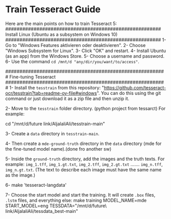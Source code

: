# Train Tesseract Guide
Here are the main points on how to train Tesseract 5:
#######################################################
	Install Linux (Ubuntu as a subsystem on Windows 10)
#######################################################
1- Go to "Windows Features aktivieren oder deaktivieren".
2- Choose "Windows Subsystem for Linux".
3- Click "OK" and restart.
4- Install Ubuntu (as an app) from the Windows Store.
5- Choose a username and password.
6- Use the command `cd /mnt/d "any/dir/you/want/to/access"`.

#########################################################
		Fine-tuning Tesseract
#########################################################
1- Install the `tesstrain` from this repository: 
"https://github.com/tesseract-ocr/tesstrain?tab=readme-ov-file#windows".
 You can do this using the git command or just download it as a zip file and then unzip it.

2- Move to the `tesstrain` folder directory. (python project from tessarct)
    For example:
  
   cd "/mnt/d/future link/AljalaliAli/tesstrain-main"
 
3- Create a `data` directory in `tesstrain-main`.

4- Then create a `mde-ground-truth` directory in the `data` directory (mde for the fine-tuned model name).(done fro another sw)

5- Inside the `ground-truth` directory, add the images and the truth texts. 
For example: `img_1.tff`, `img_1.gt.txt`, `img_2.tff`, 
`img_2.gt.txt` ....... `img_n.tff`, `img_n.gt.txt`. (The text to describe each image must have the same name as the image.)

6- make 'tesseract-langdata'

7- Choose the start model and start the training. It will create `.box` files, `.lstm` files, and everything else:
 make training MODEL_NAME=mde START_MODEL=eng TESSDATA="/mnt/d/future\ link/AljalaliAli/tessdata_best-main"
